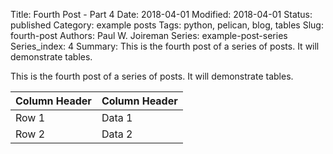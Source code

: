 Title: Fourth Post - Part 4
Date: 2018-04-01
Modified: 2018-04-01
Status: published
Category: example posts
Tags: python, pelican, blog, tables
Slug: fourth-post
Authors: Paul W. Joireman
Series: example-post-series
Series_index: 4
Summary: This is the fourth post of a series of posts. It will demonstrate tables.

This is the fourth post of a series of posts. It will demonstrate tables.

| Column Header | Column Header |
| --- | ---| 
| Row 1 | Data 1 |
| Row 2 | Data 2 |
